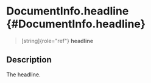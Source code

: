 DocumentInfo.headline {#DocumentInfo.headline}
=====================

> [string]{role="ref"} **headline**

Description
-----------

The headline.
